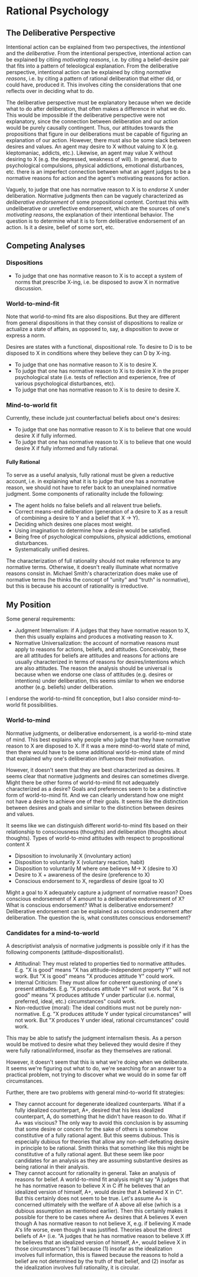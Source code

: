 # Rational Psychology

## The Deliberative Perspective

Intentional action can be explained from two perspectives, the *intentional* and the *deliberative*. From the intentional perspective, intentional action can be explained by citiing *motivating reasons*, i.e. by citing a belief-desire pair that fits into a pattern of teleological explanation. From the deliberative perspective, intentional action can be explained by citing *normative reasons*, i.e. by citing a pattern of rational deliberation that either did, or could have, produced it. This involves citing the considerations that one reflects over in deciding what to do. 

The deliberative perspective must be explanatory because when we decide what to do after deliberation, that often makes a difference in what we do. This would be impossible if the deliberative perspective were not explanatory, since the connection between deliberation and our action would be purely causally contingent. Thus, our attitudes towards the propositions that figure in our deliberations must be capable of figuring an explanation of our action. However, there must also be some slack between desires and values. An agent may desire to X without valuing to X (e.g. kleptomaniac, addicts, etc.). Likewise, an agent may value X without desiring to X (e.g. the depressed, weakness of will). In general, due to psychological compulsions, physical addictions, emotional disturbances, etc. there is an imperfect connection between what an agent judges to be a normative reasons for action and the agent's motivating reasons for action.

Vaguely, to judge that one has normative reason to X is to *endorse* X under deliberation. Normative judgments then can be vaguely characterized as *deliberative endorsement* of some propositional content. Contrast this with undeliberative or unreflective endorsement, which are the sources of one's *motivating reasons*, the explanation of their intentional behavior. The question is to determine what it is to form deliberative endorsement of an action. Is it a desire, belief of some sort, etc.

## Competing Analyses

### Dispositions

- To judge that one has normative reason to X is to accept a system of norms that prescribe X-ing, i.e. be disposed to avow X in normative discussion.

### World-to-mind-fit

Note that world-to-mind fits are also dispositions. But they are different from general dispositions in that they consist of dispositions to realize or actualize a state of affairs, as opposed to, say, a disposition to avow or express a norm.

Desires are states with a functional, dispositional role. To desire to D is to be disposed to X in conditions where they believe they can D by X-ing.

- To judge that one has normative reason to X is to desire X.
- To judge that one has normative reason to X is to desire X in the proper psychological state (i.e. tests of reflection and experience, free of various psychological disturbances, etc).
- To judge that one has normative reason to X is to desire to desire X.

### Mind-to-world fit 

Currently, these include just counterfactual beliefs about one's desires:

- To judge that one has normative reason to X is to believe that one would desire X if fully informed.
- To judge that one has normative reason to X is to believe that one would desire X if fully informed and fully rational. 

#### Fully Rational

To serve as a useful analysis, fully rational must be given a reductive account, i.e. in explaining what it is to judge that one has a normative reason, we should not have to refer back to an unexplained normative judgment. Some components of rationality include the following:

- The agent holds no false beliefs and all relavent true beliefs.
- Correct means-end deliberation (generation of a desire to X as a result of combining a desire to Y and a belief that X -> Y).
- Deciding which desires one places most weight.
- Using imagination to determine how a desire would be satisfied.
- Being free of psychological compulsions, physical addictions, emotional disturbances.
- Systematically unified desires.

The characterization of full rationality should not make reference to any normative terms. Otherwise, it doesn't really illuminate what normative reasons consist in. Michael Smith's characterization does make use of normative terms (he thinks the concept of "unity" and "truth" is normative), but this is because his account of rationality is irreductive.

## My Position

Some general requirements:

- Judgment Internalism: if A judges that they have normative reason to X, then this usually explains and produces a motivating reason to X.
- Normative Universalization: the account of normative reasons must apply to reasons for actions, beliefs, and attitudes. Conceivably, these are all attitudes for beliefs are attitudes and reasons for actions are usually characterized in terms of reasons for desires/intentions which are also attitudes. The reason the analysis should be universal is because when we endorse one class of attitudes (e.g. desires or intentions) under deliberation, this seems similar to when we endorse another (e.g. beliefs) under deliberation.

I endorse the world-to-mind fit conception, but I also consider mind-to-world fit possibilities.

### World-to-mind

Normative judgments, or deliberative endorsement, is a world-to-mind state of mind. This best explains why people who judge that they have normative reason to X are disposed to X. If it was a mere mind-to-world state of mind, then there would have to be some additional world-to-mind state of mind that explained why one's deliberation influences their motivation. 

However, it doesn't seem that they are best characterized as desires. It seems clear that normative judgments and desires can sometimes diverge. Might there be other forms of world-to-mind fit not adequately characterized as a desire? Goals and preferences seem to be a distinctive form of world-to-mind fit. And we can clearly understand how one might not have a desire to achieve one of their goals. It seems like the distinction between desires and goals and similar to the distinction between desires and values.

It seems like we can distinguish different world-to-mind fits based on their relationship to consciousness (thoughts) and deliberation (thoughts about thoughts). Types of world-to-mind attitudes with respect to propositional content X

- Dipsosition to involunarily X (involuntary action)
- Disposition to voluntarily X (voluntary reaction, habit)
- Disposition to voluntarily M where one believes M-> X (desire to X)
- Desire to X + awareness of the desire (preference to X)
- Conscious endorsement to X, regardless of desire (goal to X)

Might a goal to X adequately capture a judgment of normative reason? Does conscious endorsement of X amount to a deliberative endoresment of X? What is conscious endorsement? What is deliberative endorsement? Deliberative endorsement can be explained as conscious endorsement after deliberation. The question the is, what constitutes conscious endorsement?

### Candidates for a mind-to-world

A descriptivist analysis of normative judgments is possible only if it has the following components (attitude-dispositionalist).

- Attitudinal: They must related to properties tied to normative attitudes. E.g. "X is good" means "X has attitude-independent property Y" will not work. But "X is good" means "X produces attitude Y" could work.
- Internal Criticism: They must allow for coherent questioning of one's present attitudes. E.g. "X produces attitude Y" will not work. But "X is good" means "X produces attitude Y under particular (i.e. normal, preferred, ideal, etc.) circumstances" could work.
- Non-reductive (moral): The ideal conditions must not be purely non-normative. E.g. "X produces attitude Y under typical circumstances" will not work. But "X produces Y under ideal, rational circumstances" could work.

This may be able to satisfy the judgment internalism thesis. As a person would be motived to desire what they believed they would desire if they were fully rational/informed, insofar as they themselves are rational.

However, it doesn't seem that this is what we're doing when we deliberate. It seems we're figuring out what to do, we're searching for an answer to a practical problem, not trying to discover what we would do in some far off circumstances.

Further, there are two problems with general mind-to-world fit strategies:

- They cannot account for degenerate idealized counterparts. What if a fully idealized counterpart, A+, desired that his less idealized counterpart, A, do something that he didn't have reason to do. What if A+ was viscious? The only way to avoid this conclusion is by assuming that some desire or concern for the sake of others is somehow constitutive of a fully rational agent. But this seems dubious. This is especially dubious for theories that allow any non-self-defeating desire in principle to be rational. Smith thinks that something like this might be constitutive of a fully rational agent. But these seem like poor candidates for an analysis as they are assuming substantive desires as being rational in their analysis.
- They cannot account for rationality in general. Take an analysis of reasons for belief. A world-to-mind fit analysis might say "A judges that he has normative reason to believe X in C iff he believes that an idealized version of himself, A+, would desire that A believed X in C". But this certainly does not seem to be true. Let's assume A+ is concerned ultimately with the welfare of A above all else (which is a dubious assumption as mentioned earlier). Then this certainly makes it possible for there to be cases where A+ desires that A believes X even though A has normative reason to not believe X, e.g. if believing X made A's life worse, even though it was justified. Theories about the direct beliefs of A+ (i.e. "A judges that he has normative reason to believe X iff he believes that an idealized version of himself, A+, would believe X in those circumstances") fail because (1) insofar as the idealization involves full information, this is flawed because the reasons to hold a belief are not determined by the truth of that belief, and (2) insofar as the idealization involves full rationality, it is circular.
